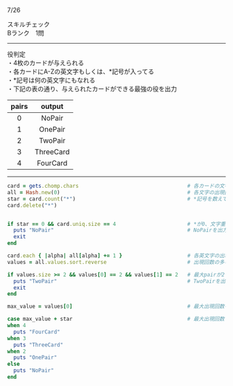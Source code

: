7/26
  
スキルチェック  
Bランク　1問  
  
-------------------------------------------
役判定  
・4枚のカードが与えられる  
・各カードにA-Zの英文字もしくは、*記号が入ってる  
・*記号は何の英文字にもなれる  
・下記の表の通り、与えられたカードができる最強の役を出力  
  
| pairs | output |
|:-----------:|:------------:|
| 0 | NoPair |
| 1 | OnePair |
| 2 | TwoPair |
| 3 | ThreeCard |
| 4 | FourCard |
  
-------------------------------------------
  
```ruby
card = gets.chomp.chars                                   # 各カードの文字を取得
all = Hash.new(0)                                         # 各文字の出現回数を集計用
star = card.count("*")                                    # *記号を数えて削除
card.delete("*")


if star == 0 && card.uniq.size == 4                       # *が0、文字重複なしの場合
  puts "NoPair"                                           # NoPairを出力して処理終了
  exit
end

card.each { |alpha| all[alpha] += 1 }                     # 各英文字の出現回数をHash化して集計
values = all.values.sort.reverse                          # 出現回数の多い順に並べる

if values.size >= 2 && values[0] == 2 && values[1] == 2   # 最大pairが2つある場合
  puts "TwoPair"                                          # TwoPairを出力して処理終了
  exit
end

max_value = values[0]                                     # 最大出現回数を定義

case max_value + star                                     # 最大出現回数と*の個数で、ルールに沿って最強役を判定
when 4
  puts "FourCard"
when 3
  puts "ThreeCard"
when 2
  puts "OnePair"
else
  puts "NoPair"
end
```

